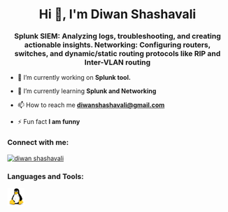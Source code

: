 <h1 align="center">Hi 👋, I'm Diwan Shashavali</h1>
<h3 align="center">
Splunk SIEM: Analyzing logs, troubleshooting, and creating actionable insights.
Networking: Configuring routers, switches, and dynamic/static routing protocols like RIP and Inter-VLAN routing</h3>

- 🔭 I’m currently working on **Splunk tool.**

- 🌱 I’m currently learning **Splunk and Networking**

- 📫 How to reach me **diwanshashavali@gmail.com**

- ⚡ Fun fact **I am funny**

<h3 align="left">Connect with me:</h3>
<p align="left">
<a href="https://linkedin.com/in/diwan shashavali" target="blank"><img align="center" src="https://raw.githubusercontent.com/rahuldkjain/github-profile-readme-generator/master/src/images/icons/Social/linked-in-alt.svg" alt="diwan shashavali" height="30" width="40" /></a>
</p>

<h3 align="left">Languages and Tools:</h3>
<p align="left"> <a href="https://www.linux.org/" target="_blank" rel="noreferrer"> <img src="https://raw.githubusercontent.com/devicons/devicon/master/icons/linux/linux-original.svg" alt="linux" width="40" height="40"/> </a> </p>

